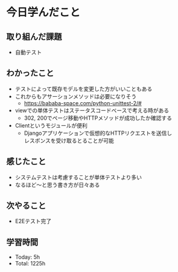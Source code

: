 # 今日学んだこと
## 取り組んだ課題
- 自動テスト
## わかったこと
- テストによって既存モデルを変更した方がいいこともある
- これからもアサーションメソッドは必要になりそう
    - https://bababa-space.com/python-unittest-2/#
- viewでの単体テストはステータスコードベースで考える時がある
    - 302, 200でページ移動やHTTPメソッドが成功したか確認する
- Clientというモジュールが便利
    - Djangoアプリケーションで仮想的なHTTPリクエストを送信し<br>レスポンスを受け取るとることが可能
## 感じたこと
- システムテストは考慮することが単体テストより多い
- なるほど〜と思う書き方が日々ある
## 次やること
- E2Eテスト完了
## 学習時間
- Today: 5h
- Total: 1225h